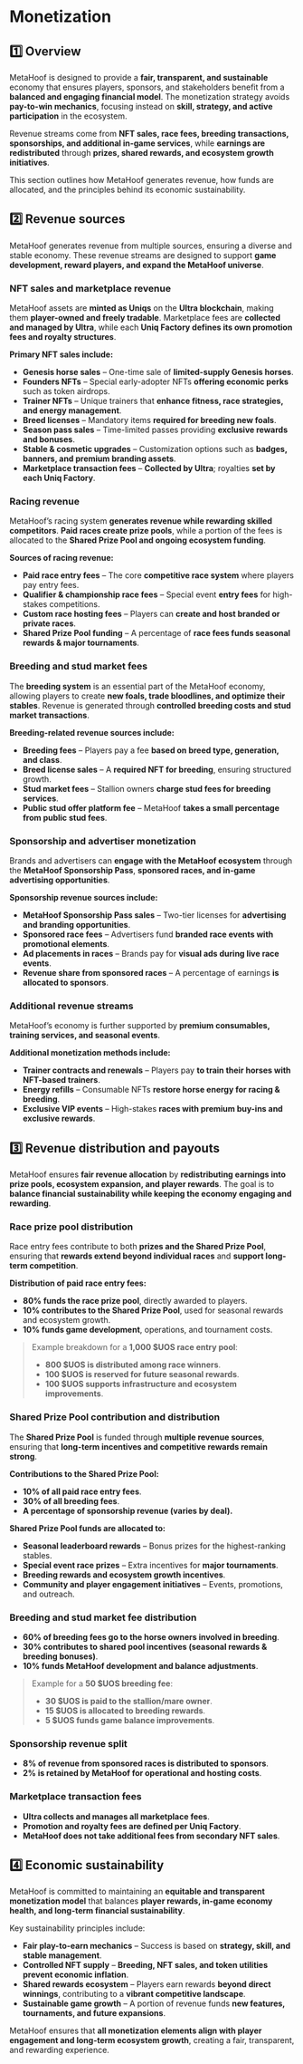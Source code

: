 # Monetization

## 1️⃣ Overview

MetaHoof is designed to provide a **fair, transparent, and sustainable** economy that ensures players, sponsors, and stakeholders benefit from a **balanced and engaging financial model**. The monetization strategy avoids **pay-to-win mechanics**, focusing instead on **skill, strategy, and active participation** in the ecosystem.

Revenue streams come from **NFT sales, race fees, breeding transactions, sponsorships, and additional in-game services**, while **earnings are redistributed** through **prizes, shared rewards, and ecosystem growth initiatives**.

This section outlines how MetaHoof generates revenue, how funds are allocated, and the principles behind its economic sustainability.


## 2️⃣ Revenue sources

MetaHoof generates revenue from multiple sources, ensuring a diverse and stable economy. These revenue streams are designed to support **game development, reward players, and expand the MetaHoof universe**.

### NFT sales and marketplace revenue

MetaHoof assets are **minted as Uniqs** on the **Ultra blockchain**, making them **player-owned and freely tradable**. Marketplace fees are **collected and managed by Ultra**, while each **Uniq Factory defines its own promotion fees and royalty structures**.

**Primary NFT sales include:**

- **Genesis horse sales** – One-time sale of **limited-supply Genesis horses**.
- **Founders NFTs** – Special early-adopter NFTs **offering economic perks** such as token airdrops.
- **Trainer NFTs** – Unique trainers that **enhance fitness, race strategies, and energy management**.
- **Breed licenses** – Mandatory items **required for breeding new foals**.
- **Season pass sales** – Time-limited passes providing **exclusive rewards and bonuses**.
- **Stable & cosmetic upgrades** – Customization options such as **badges, banners, and premium branding assets**.
- **Marketplace transaction fees** – **Collected by Ultra**; royalties **set by each Uniq Factory**.


### Racing revenue

MetaHoof’s racing system **generates revenue while rewarding skilled competitors**. **Paid races create prize pools**, while a portion of the fees is allocated to the **Shared Prize Pool and ongoing ecosystem funding**.

**Sources of racing revenue:**

- **Paid race entry fees** – The core **competitive race system** where players pay entry fees.
- **Qualifier & championship race fees** – Special event **entry fees** for high-stakes competitions.
- **Custom race hosting fees** – Players can **create and host branded or private races**.
- **Shared Prize Pool funding** – A percentage of **race fees funds seasonal rewards & major tournaments**.


### Breeding and stud market fees

The **breeding system** is an essential part of the MetaHoof economy, allowing players to create **new foals, trade bloodlines, and optimize their stables**. Revenue is generated through **controlled breeding costs and stud market transactions**.

**Breeding-related revenue sources include:**

- **Breeding fees** – Players pay a fee **based on breed type, generation, and class**.
- **Breed license sales** – A **required NFT for breeding**, ensuring structured growth.
- **Stud market fees** – Stallion owners **charge stud fees for breeding services**.
- **Public stud offer platform fee** – MetaHoof **takes a small percentage from public stud fees**.


### Sponsorship and advertiser monetization

Brands and advertisers can **engage with the MetaHoof ecosystem** through the **MetaHoof Sponsorship Pass**, **sponsored races, and in-game advertising opportunities**.

**Sponsorship revenue sources include:**

- **MetaHoof Sponsorship Pass sales** – Two-tier licenses for **advertising and branding opportunities**.
- **Sponsored race fees** – Advertisers fund **branded race events with promotional elements**.
- **Ad placements in races** – Brands pay for **visual ads during live race events**.
- **Revenue share from sponsored races** – A percentage of earnings **is allocated to sponsors**.


### Additional revenue streams

MetaHoof’s economy is further supported by **premium consumables, training services, and seasonal events**.

**Additional monetization methods include:**

- **Trainer contracts and renewals** – Players pay **to train their horses with NFT-based trainers**.
- **Energy refills** – Consumable NFTs **restore horse energy for racing & breeding**.
- **Exclusive VIP events** – High-stakes **races with premium buy-ins and exclusive rewards**.


## 3️⃣ Revenue distribution and payouts

MetaHoof ensures **fair revenue allocation** by **redistributing earnings into prize pools, ecosystem expansion, and player rewards**. The goal is to **balance financial sustainability while keeping the economy engaging and rewarding**.

### Race prize pool distribution

Race entry fees contribute to both **prizes and the Shared Prize Pool**, ensuring that **rewards extend beyond individual races** and **support long-term competition**.

**Distribution of paid race entry fees:**

- **80% funds the race prize pool**, directly awarded to players.
- **10% contributes to the Shared Prize Pool**, used for seasonal rewards and ecosystem growth.
- **10% funds game development**, operations, and tournament costs.

> Example breakdown for a **1,000 $UOS race entry pool**:
> - **800 $UOS is distributed among race winners**.
> - **100 $UOS is reserved for future seasonal rewards**.
> - **100 $UOS supports infrastructure and ecosystem improvements**.


### Shared Prize Pool contribution and distribution

The **Shared Prize Pool** is funded through **multiple revenue sources**, ensuring that **long-term incentives and competitive rewards remain strong**.

**Contributions to the Shared Prize Pool:**

- **10% of all paid race entry fees**.
- **30% of all breeding fees**.
- **A percentage of sponsorship revenue (varies by deal).**

**Shared Prize Pool funds are allocated to:**

- **Seasonal leaderboard rewards** – Bonus prizes for the highest-ranking stables.
- **Special event race prizes** – Extra incentives for **major tournaments**.
- **Breeding rewards and ecosystem growth incentives**.
- **Community and player engagement initiatives** – Events, promotions, and outreach.


### Breeding and stud market fee distribution

- **60% of breeding fees go to the horse owners involved in breeding**.
- **30% contributes to shared pool incentives (seasonal rewards & breeding bonuses)**.
- **10% funds MetaHoof development and balance adjustments**.

> Example for a **50 $UOS breeding fee**:
> - **30 $UOS is paid to the stallion/mare owner**.
> - **15 $UOS is allocated to breeding rewards**.
> - **5 $UOS funds game balance improvements**.


### Sponsorship revenue split

- **8% of revenue from sponsored races is distributed to sponsors**.
- **2% is retained by MetaHoof for operational and hosting costs**.


### Marketplace transaction fees

- **Ultra collects and manages all marketplace fees**.
- **Promotion and royalty fees are defined per Uniq Factory**.
- **MetaHoof does not take additional fees from secondary NFT sales**.


## 4️⃣ Economic sustainability

MetaHoof is committed to maintaining an **equitable and transparent monetization model** that balances **player rewards, in-game economy health, and long-term financial sustainability**.

Key sustainability principles include:

- **Fair play-to-earn mechanics** – Success is based on **strategy, skill, and stable management**.
- **Controlled NFT supply** – **Breeding, NFT sales, and token utilities prevent economic inflation**.
- **Shared rewards ecosystem** – Players earn rewards **beyond direct winnings**, contributing to a **vibrant competitive landscape**.
- **Sustainable game growth** – A portion of revenue funds **new features, tournaments, and future expansions**.

MetaHoof ensures that **all monetization elements align with player engagement and long-term ecosystem growth**, creating a fair, transparent, and rewarding experience.

